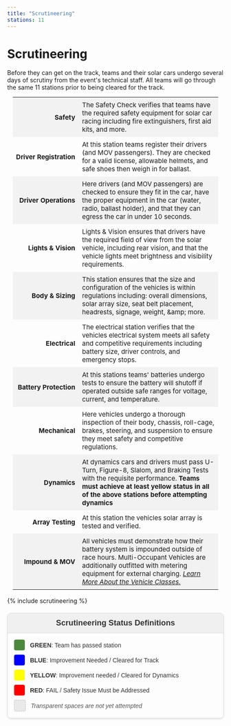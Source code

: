 ```yaml
---
title: "Scrutineering"
stations: 11
---
```


# Scrutineering


Before they can get on the track, teams and their solar cars undergo several days of scrutiny from the event's technical staff. All teams will go through the same 11 stations prior to being cleared for the track.
<table style="font-size:15px;margin:auto;width:95%" id="scrutineering">
<tbody>
  <tr style="background-color:#f2f2f2;">
    <td style="padding: 8px; text-align: right; white-space: nowrap;"><b>Safety</b></td>
    <td style="padding: 8px;">The Safety Check verifies that teams have the required safety equipment for solar car racing including fire extinguishers, first aid kits, and more. </td>
  </tr>
  <tr>
    <td style="padding: 8px; text-align: right; white-space: nowrap;"><b>Driver Registration</b></td>
    <td style="padding: 8px;">At this station teams register their drivers (and MOV passengers). They are checked for a valid license, allowable helmets, and safe shoes then weigh in for ballast.</td>
  </tr>
  <tr style="background-color:#f2f2f2;">
    <td style="padding: 8px; text-align: right; white-space: nowrap;"><b>Driver Operations</b></td>
    <td style="padding: 8px;">Here drivers (and MOV passengers) are checked to ensure they fit in the car, have the proper equipment in the car (water, radio, ballast holder), and that they can egress the car in under 10 seconds.</td>
  </tr>
  <tr>
    <td style="padding: 8px; text-align: right; white-space: nowrap;"><b>Lights & Vision</b></td>
    <td style="padding: 8px;">Lights & Vision ensures that drivers have the required field of view from the solar vehicle, including rear vision, and that the vehicle lights meet brightness and visibility requirements. </td>
  </tr>
  <tr style="background-color:#f2f2f2;">
    <td style="padding: 8px; text-align: right; white-space: nowrap;"><b>Body & Sizing</b></td>
    <td style="padding: 8px;">This station ensures that the size and configuration of the vehicles is within regulations including: overall dimensions, solar array size, seat belt placement, headrests, signage, weight, &amp;amp; more. </td>
  </tr>
  <tr>
    <td style="padding: 8px; text-align: right; white-space: nowrap;"><b>Electrical</b></td>
    <td style="padding: 8px;">The electrical station verifies that the vehicles electrical system meets all safety and competitive requirements including battery size, driver controls, and emergency stops. </td>
  </tr>
  <tr style="background-color:#f2f2f2;">
    <td style="padding: 8px; text-align: right; white-space: nowrap;"><b>Battery Protection</b></td>
    <td style="padding: 8px;">At this stations teams' batteries undergo tests to ensure the battery will shutoff if operated outside safe ranges for voltage, current, and temperature. </td>
  </tr>
  <tr>
    <td style="padding: 8px; text-align: right; white-space: nowrap;"><b>Mechanical </b></td>
    <td style="padding: 8px;">Here vehicles undergo a thorough inspection of their body, chassis, roll-cage, brakes, steering, and suspension to ensure they meet safety and competitive regulations.</td>
  </tr>
  <tr style="background-color:#f2f2f2;">
    <td style="padding: 8px; text-align: right; white-space: nowrap;"><b>Dynamics</b></td>
    <td style="padding: 8px;">At dynamics cars and drivers must pass U-Turn, Figure-8, Slalom, and Braking Tests with the requisite performance. <b>Teams must achieve at least yellow status in all of the above stations before attempting dynamics</b></td>
  </tr>
  <tr>
    <td style="padding: 8px; text-align: right; white-space: nowrap;"><b>Array Testing</b></td>
    <td style="padding: 8px;">At this station the vehicles solar array is tested and verified.</td>
  </tr>
  <tr style="background-color:#f2f2f2;">
    <td style="padding: 8px; text-align: right; white-space: nowrap;"><b>Impound & MOV</b></td>
    <td style="padding: 8px;">All vehicles must demonstrate how their battery system is impounded outside of race hours. Multi-Occupant Vehicles are additionally outfitted with metering equipment for external charging. <i><a href="https://www.americansolarchallenge.org/the-competition/vehicle-classes/">Learn More About the Vehicle Classes.</a></i></td>
  </tr>
</tbody>
</table>
<br>
{% include scrutineering %}

<div style="font-family: Arial, sans-serif; max-width: 550px; margin: 20px auto; border: 1px solid #ddd; border-radius: 8px; box-shadow: 0 2px 4px rgba(0,0,0,0.1);">
  <div style="background-color: #f0f0f0; padding: 12px; text-align: center; border-bottom: 1px solid #ddd; border-top-left-radius: 8px; border-top-right-radius: 8px;">
    <h3 style="margin: 0; color: #333; font-size: 1.3em;">Scrutineering Status Definitions</h3>
  </div>
  <div style="padding: 15px;">
    <div style="display: flex; align-items: center; margin-bottom: 10px;">
      <div style="width: 25px; height: 25px; background-color: #4B8A3C; border-radius: 4px; flex-shrink: 0; margin-right: 12px;"></div>
      <p style="margin: 0; font-size: 1em; color: #333; white-space: nowrap;"><b>GREEN</b>: Team has passed station</p>
    </div>
    <div style="display: flex; align-items: center; margin-bottom: 10px;">
      <div style="width: 25px; height: 25px; background-color: #0000FF; border-radius: 4px; flex-shrink: 0; margin-right: 12px;"></div>
      <p style="margin: 0; font-size: 1em; color: #333; white-space: nowrap;"><b>BLUE</b>: Improvement Needed / Cleared for Track</p>
    </div>
    <div style="display: flex; align-items: center; margin-bottom: 10px;">
      <div style="width: 25px; height: 25px; background-color: #FFFF00; border-radius: 4px; flex-shrink: 0; margin-right: 12px;"></div>
      <p style="margin: 0; font-size: 1em; color: #333; white-space: nowrap;"><b>YELLOW</b>: Improvement needed / Cleared for Dynamics</p>
    </div>
    <div style="display: flex; align-items: center; margin-bottom: 10px;">
      <div style="width: 25px; height: 25px; background-color: #FF0000; border-radius: 4px; flex-shrink: 0; margin-right: 12px;"></div>
      <p style="margin: 0; font-size: 1em; color: #333; white-space: nowrap;"><b>RED</b>: FAIL / Safety Issue Must be Addressed</p>
    </div>
    <div style="display: flex; align-items: center;">
      <div style="width: 25px; height: 25px; background-color: rgba(0,0,0,0.08); border-radius: 4px; flex-shrink: 0; margin-right: 12px; border: 1px dashed #bbb;"></div>
      <p style="margin: 0; font-size: 1em; color: #555; font-style: italic; white-space: nowrap;">Transparent spaces are not yet attempted</p>
    </div>
  </div>
</div>